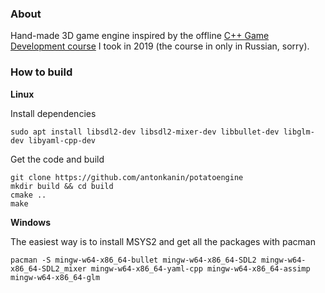 ### About
Hand-made 3D game engine inspired by the offline [C++ Game Development course](https://www.it-academy.by/course/c-game-developer/game-developer/) I took in 2019 (the course in only in Russian, sorry).



### How to build
**Linux**

Install dependencies

```
sudo apt install libsdl2-dev libsdl2-mixer-dev libbullet-dev libglm-dev libyaml-cpp-dev
```
Get the code and build
```
git clone https://github.com/antonkanin/potatoengine
mkdir build && cd build
cmake ..
make
```


**Windows**

The easiest way is to install MSYS2 and get all the packages with pacman
```
pacman -S mingw-w64-x86_64-bullet mingw-w64-x86_64-SDL2 mingw-w64-x86_64-SDL2_mixer mingw-w64-x86_64-yaml-cpp mingw-w64-x86_64-assimp mingw-w64-x86_64-glm
```

